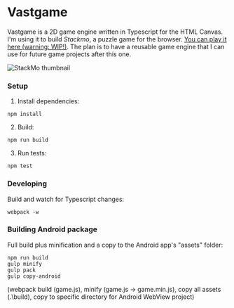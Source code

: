 # Vastgame
Vastgame is a 2D game engine written in Typescript for the HTML Canvas. I'm using it to build *Stackmo*, a puzzle game for the browser. [You can play it here (warning: WIP!)](http://seannormoyle.net/stackmo/view/game_min.html). The plan is to have a reusable game engine that I can use for future game projects after this one.

![StackMo thumbnail](https://raw.githubusercontent.com/Cynicollision/Vastgame/master/doc/images/thumbnail.png)

### Setup
1. Install dependencies:
```
npm install
```
2. Build:
```
npm run build
```
3. Run tests:
```
npm test
```

### Developing
Build and watch for Typescript changes:
```
webpack -w
```

### Building Android package
Full build plus minification and a copy to the Android app's "assets" folder:
```
npm run build
gulp minify
gulp pack
gulp copy-android
```
(webpack build (game.js), minify (game.js -> game.min.js), copy all assets (.\\build), copy to specific directory for Android WebView project)
